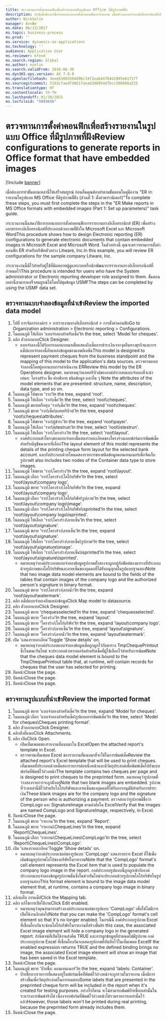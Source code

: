 ```yaml
---
title: ตรวจทานการตั้งค่าคอนฟิกเพื่อสร้างรายงานในรูปแบบ Office ที่มีรูปภาพที่ฝัง
description: หัวข้อนี้อธิบายวิธีการออกแบบการตั้งค่าคอนฟิกการรายงาน เพื่อสร้างเอกสารทางอิเล็กทรอนิกส์ที่ประกอบด้วยภาพที่ฝัง (ส่วนที่ 1 - ตั้งค่าพารามิเตอร์)
author: NickSelin
manager: AnnBe
ms.date: 06/13/2017
ms.topic: business-process
ms.prod: ''
ms.service: dynamics-ax-applications
ms.technology: ''
audience: Application User
ms.reviewer: kfend
ms.search.region: Global
ms.author: nselin
ms.search.validFrom: 2016-06-30
ms.dyn365.ops.version: AX 7.0.0
ms.openlocfilehash: 3eee6300350dd96c34f2eab44704d1895e6171ff
ms.sourcegitcommit: 5192cfaedfd861faea63d8954d7bcc500608a225
ms.translationtype: HT
ms.contentlocale: th-TH
ms.lasthandoff: 01/30/2021
ms.locfileid: "5093656"
---
```

# <a name="review-configurations-to-generate-reports-in-office-format-that-have-embedded-images"></a><span data-ttu-id="0ccd7-104">ตรวจทานการตั้งค่าคอนฟิกเพื่อสร้างรายงานในรูปแบบ Office ที่มีรูปภาพที่ฝัง</span><span class="sxs-lookup"><span data-stu-id="0ccd7-104">Review configurations to generate reports in Office format that have embedded images</span></span>

[!include [banner](../../includes/banner.md)]

<span data-ttu-id="0ccd7-105">เมื่อต้องการทำขั้นตอนเหล่านี้ให้เสร็จสมบูรณ์ ก่อนอื่นคุณต้องทำตามขั้นตอนในคู่มืองาน "ER ทำรายงานในรูปแบบ MS Office ที่มีรูปภาพที่ฝัง (ส่วนที่ 1: ตั้งค่าพารามิเตอร์)"</span><span class="sxs-lookup"><span data-stu-id="0ccd7-105">To complete these steps, you must first complete the steps in the "ER Make reports in MS Office formats with embedded images (Part 1: Set up parameters)" task guide.</span></span>

<span data-ttu-id="0ccd7-106">กระบวนงานนี้แสดงวิธีการออกแบบการตั้งค่าคอนฟิกการรายงานทางอิเล็กทรอนิกส์ (ER) เพื่อสร้างเอกสารทางอิเล็กทรอนิกส์ที่ประกอบด้วยภาพที่ฝังใน Microsoft Excel และ Microsoft Word</span><span class="sxs-lookup"><span data-stu-id="0ccd7-106">This procedure shows how to design Electronic reporting (ER) configurations to generate electronic documents that contain embedded images in Microsoft Excel and Microsoft Word.</span></span> <span data-ttu-id="0ccd7-107">ในตัวอย่างนี้ คุณจะตรวจทานการตั้งค่าคอนฟิก ER สำหรับบริษัทตัวอย่าง Litware, Inc.</span><span class="sxs-lookup"><span data-stu-id="0ccd7-107">In this example, you will review ER configurations for the sample company Litware, Inc.</span></span> 

<span data-ttu-id="0ccd7-108">กระบวนงานนี้มีไว้สำหรับผู้ใช้ที่มีบทบาทผู้ดูแลระบบหรือนักพัฒนาการรายงานทางอิเล็กทรอนิกส์ที่กำหนดไว้</span><span class="sxs-lookup"><span data-stu-id="0ccd7-108">This procedure is intended for users who have the System administrator or Electronic reporting developer role assigned to them.</span></span> <span data-ttu-id="0ccd7-109">ขั้นตอนเหล่านี้สามารถเสร็จสมบูรณ์ได้โดยใช้ชุดข้อมูล USMF</span><span class="sxs-lookup"><span data-stu-id="0ccd7-109">The steps can be completed by using the USMF data set.</span></span>


## <a name="review-the-imported-data-model"></a><span data-ttu-id="0ccd7-110">ตรวจทานแบบจำลองข้อมูลที่นำเข้า</span><span class="sxs-lookup"><span data-stu-id="0ccd7-110">Review the imported data model</span></span>
1. <span data-ttu-id="0ccd7-111">ไปที่ การจัดการองค์กร > การรายงานทางอิเล็กทรอนิกส์ > การตั้งค่าคอนฟิก</span><span class="sxs-lookup"><span data-stu-id="0ccd7-111">Go to Organization administration > Electronic reporting > Configurations.</span></span>
2. <span data-ttu-id="0ccd7-112">ในแผนภูมิ ให้เลือก 'แบบจำลองสำหรับเช็ค'</span><span class="sxs-lookup"><span data-stu-id="0ccd7-112">In the tree, select 'Model for cheques'.</span></span>
3. <span data-ttu-id="0ccd7-113">คลิก ตัวออกแบบ</span><span class="sxs-lookup"><span data-stu-id="0ccd7-113">Click Designer.</span></span>
    * <span data-ttu-id="0ccd7-114">แบบจำลองนี้ได้รับการออกแบบมาเพื่อแสดงถึงเช็คการชำระเงินจากจุดยืนทางธุรกิจและการแม็ปแบบจำลองนี้กับแหล่งข้อมูลของแอพลิเคชัน</span><span class="sxs-lookup"><span data-stu-id="0ccd7-114">This model is designed to represent payment cheques from the business standpoint and the mapping of this model to the application's data sources.</span></span> <span data-ttu-id="0ccd7-115">ตรวจทานแบบจำลองนี้โดยผู้ออกแบบการดำเนินงาน ER</span><span class="sxs-lookup"><span data-stu-id="0ccd7-115">Review this model by the ER Operations designer.</span></span> <span data-ttu-id="0ccd7-116">หมายเหตุว่าแอททริบิวต์ขององค์ประกอบแบบจำลองที่จะนำเสนอ: โครงสร้าง ชื่อ คำอธิบาย ชนิดข้อมูล และอื่น ๆ </span><span class="sxs-lookup"><span data-stu-id="0ccd7-116">Note the attributes of the model elements that are presented: structure, name, description, data type, and so on.</span></span>   
4. <span data-ttu-id="0ccd7-117">ในแผนภูมิ ให้ขยาย 'ราก'</span><span class="sxs-lookup"><span data-stu-id="0ccd7-117">In the tree, expand 'root'.</span></span>
5. <span data-ttu-id="0ccd7-118">ในแผนภูมิ ให้เลือก 'ราก\เช็ค'</span><span class="sxs-lookup"><span data-stu-id="0ccd7-118">In the tree, select 'root\cheques'.</span></span>
6. <span data-ttu-id="0ccd7-119">ในแผนภูมิ ขยายหรือยุบ 'ราก\เช็ค'</span><span class="sxs-lookup"><span data-stu-id="0ccd7-119">In the tree, expand 'root\cheques'.</span></span>
7. <span data-ttu-id="0ccd7-120">ในแผนภูมิ ขยาย 'ราก\เช็ค\แอททริบิวต์'</span><span class="sxs-lookup"><span data-stu-id="0ccd7-120">In the tree, expand 'root\cheques\attributes'.</span></span>
8. <span data-ttu-id="0ccd7-121">ในแผนภูมิ ให้ขยาย 'ราก\ผู้ชำระ'</span><span class="sxs-lookup"><span data-stu-id="0ccd7-121">In the tree, expand 'root\payer'.</span></span>
9. <span data-ttu-id="0ccd7-122">ในแผนภูมิ ให้เลือก 'ราก\istestrun'</span><span class="sxs-lookup"><span data-stu-id="0ccd7-122">In the tree, select 'root\istestrun'.</span></span>
10. <span data-ttu-id="0ccd7-123">ในแผนภูมิ ให้เลือก 'ราก\โครงร่าง'</span><span class="sxs-lookup"><span data-stu-id="0ccd7-123">In the tree, select 'root\layout'.</span></span>
    * <span data-ttu-id="0ccd7-124">องค์ประกอบเค้าโครงของแบบจำลองนี้แสดงรายละเอียดของโครงร่างแบบฟอร์มการพิมพ์เช็คสำหรับบัญชีธนาคารที่เลือก</span><span class="sxs-lookup"><span data-stu-id="0ccd7-124">The layout element of this model represents the details of the printing cheque form layout for the selected bank account.</span></span> <span data-ttu-id="0ccd7-125">และยังประกอบด้วยโหนดสองรายการของชนิดข้อมูลคอนเทนเนอร์เพื่อจัดเก็บรูปภาพ</span><span class="sxs-lookup"><span data-stu-id="0ccd7-125">It also includes two nodes of the Container data type to store images.</span></span>   
11. <span data-ttu-id="0ccd7-126">ในแผนภูมิ ให้ขยาย 'ราก\โครงร่าง'</span><span class="sxs-lookup"><span data-stu-id="0ccd7-126">In the tree, expand 'root\layout'.</span></span>
12. <span data-ttu-id="0ccd7-127">ในแผนภูมิ เลือก 'ราก\โครงร่าง\โลโก้บริษัท'</span><span class="sxs-lookup"><span data-stu-id="0ccd7-127">In the tree, select 'root\layout\company logo'.</span></span>
13. <span data-ttu-id="0ccd7-128">ในแผนภูมิ ขยาย 'ราก\โครงร่าง\โลโก้บริษัท'</span><span class="sxs-lookup"><span data-stu-id="0ccd7-128">In the tree, expand 'root\layout\company logo'.</span></span>
14. <span data-ttu-id="0ccd7-129">ในแผนภูมิ เลือก 'ราก\โครงร่าง\โลโก้บริษัท\รูปภาพ'</span><span class="sxs-lookup"><span data-stu-id="0ccd7-129">In the tree, select 'root\layout\company logo\image'.</span></span>
15. <span data-ttu-id="0ccd7-130">ในแผนภูมิ เลือก 'ราก\โครงร่าง\โลโก้บริษัท\isprinted'</span><span class="sxs-lookup"><span data-stu-id="0ccd7-130">In the tree, select 'root\layout\company logo\isprinted'.</span></span>
16. <span data-ttu-id="0ccd7-131">ในแผนภูมิ ให้เลือก 'ราก\โครงร่าง\ลายเซ็น'</span><span class="sxs-lookup"><span data-stu-id="0ccd7-131">In the tree, select 'root\layout\signature'.</span></span>
17. <span data-ttu-id="0ccd7-132">ในแผนภูมิ ขยาย 'ราก\โครงร่าง\ลายเซ็น'</span><span class="sxs-lookup"><span data-stu-id="0ccd7-132">In the tree, expand 'root\layout\signature'.</span></span>
18. <span data-ttu-id="0ccd7-133">ในแผนภูมิ ให้เลือก 'ราก\โครงร่าง\ลายเซ็น\รูปภาพ'</span><span class="sxs-lookup"><span data-stu-id="0ccd7-133">In the tree, select 'root\layout\signature\image'.</span></span>
19. <span data-ttu-id="0ccd7-134">ในแผนภูมิ ให้เลือก 'ราก\โครงร่าง\ลายเซ็น\isprinted'</span><span class="sxs-lookup"><span data-stu-id="0ccd7-134">In the tree, select 'root\layout\signature\isprinted'.</span></span>
    * <span data-ttu-id="0ccd7-135">หมายเหตุว่าองค์ประกอบแบบจำลองข้อมูลรูปภาพทั้งสองจะผูกอยู่กับฟิลด์ของตารางที่ประกอบด้วยรูปภาพของโลโก้บริษัทและลายเซ็นของบุคคลที่ได้รับอนุญาตในรูปแบบฐานสอง</span><span class="sxs-lookup"><span data-stu-id="0ccd7-135">Note that two image data model elements are bound to the fields of the tables that contain images of the company logo and the authorized person's signature in binary format.</span></span>  
20. <span data-ttu-id="0ccd7-136">ในแผนภูมิ ขยาย 'ราก\โครงร่าง\ลายน้ำ'</span><span class="sxs-lookup"><span data-stu-id="0ccd7-136">In the tree, expand 'root\layout\watermark'.</span></span>
21. <span data-ttu-id="0ccd7-137">คลิก แม็ปแบบจำลองกับแหล่งข้อมูล</span><span class="sxs-lookup"><span data-stu-id="0ccd7-137">Click Map model to datasource.</span></span>
22. <span data-ttu-id="0ccd7-138">คลิก ตัวออกแบบ</span><span class="sxs-lookup"><span data-stu-id="0ccd7-138">Click Designer.</span></span>
23. <span data-ttu-id="0ccd7-139">ในแผนภูมิ ขยาย 'chequesselected'</span><span class="sxs-lookup"><span data-stu-id="0ccd7-139">In the tree, expand 'chequesselected'.</span></span>
24. <span data-ttu-id="0ccd7-140">ในแผนภูมิ ขยาย 'โครงร่าง'</span><span class="sxs-lookup"><span data-stu-id="0ccd7-140">In the tree, expand 'layout'.</span></span>
25. <span data-ttu-id="0ccd7-141">ในแผนภูมิ ขยาย 'โครงร่าง\โลโก้บริษัท'</span><span class="sxs-lookup"><span data-stu-id="0ccd7-141">In the tree, expand 'layout\company logo'.</span></span>
26. <span data-ttu-id="0ccd7-142">ในแผนภูมิ ขยาย 'โครงร่าง\ลายเซ็น'</span><span class="sxs-lookup"><span data-stu-id="0ccd7-142">In the tree, expand 'layout\signature'.</span></span>
27. <span data-ttu-id="0ccd7-143">ในแผนภูมิ ขยาย 'โครงร่าง\ลายน้ำ'</span><span class="sxs-lookup"><span data-stu-id="0ccd7-143">In the tree, expand 'layout\watermark'.</span></span>
28. <span data-ttu-id="0ccd7-144">เปิด 'แสดงรายละเอียด'</span><span class="sxs-lookup"><span data-stu-id="0ccd7-144">Toggle 'Show details' on.</span></span>
    * <span data-ttu-id="0ccd7-145">หมายเหตุว่าองค์ประกอบแบบจำลองข้อมูลเช็คถูกผูกไว้กับตาราง TmpChequePrintout ซึ่งในขณะรันไทม์ จะประกอบด้วยเรกคอร์ดสำหรับเช็คที่ผู้ใช้เลือกไว้สำหรับการพิมพ์</span><span class="sxs-lookup"><span data-stu-id="0ccd7-145">Note that the cheques data model element is bound to the TmpChequePrintout table that, at runtime, will contain records for cheques that the user has selected for printing.</span></span>   
29. <span data-ttu-id="0ccd7-146">ปิดหน้า</span><span class="sxs-lookup"><span data-stu-id="0ccd7-146">Close the page.</span></span>
30. <span data-ttu-id="0ccd7-147">ปิดหน้า</span><span class="sxs-lookup"><span data-stu-id="0ccd7-147">Close the page.</span></span>
31. <span data-ttu-id="0ccd7-148">ปิดหน้า</span><span class="sxs-lookup"><span data-stu-id="0ccd7-148">Close the page.</span></span>

## <a name="review-the-imported-format"></a><span data-ttu-id="0ccd7-149">ตรวจทานรูปแบบที่นำเข้า</span><span class="sxs-lookup"><span data-stu-id="0ccd7-149">Review the imported format</span></span>
1. <span data-ttu-id="0ccd7-150">ในแผนภูมิ ขยาย 'แบบจำลองสำหรับเช็ค'</span><span class="sxs-lookup"><span data-stu-id="0ccd7-150">In the tree, expand 'Model for cheques'.</span></span>
2. <span data-ttu-id="0ccd7-151">ในแผนภูมิ เลือก 'แบบจำลองสำหรับเช็ค\รูปแบบการพิมพ์เช็ค'</span><span class="sxs-lookup"><span data-stu-id="0ccd7-151">In the tree, select 'Model for cheques\Cheques printing format'.</span></span>
3. <span data-ttu-id="0ccd7-152">คลิก ตัวออกแบบ</span><span class="sxs-lookup"><span data-stu-id="0ccd7-152">Click Designer.</span></span>
4. <span data-ttu-id="0ccd7-153">คลิกสิ่งที่แนบ</span><span class="sxs-lookup"><span data-stu-id="0ccd7-153">Click Attachments.</span></span>
5. <span data-ttu-id="0ccd7-154">คลิก เปิด</span><span class="sxs-lookup"><span data-stu-id="0ccd7-154">Click Open.</span></span>
    * <span data-ttu-id="0ccd7-155">เปิดเท็มเพลตของรายงานที่แนบมาใน Excel</span><span class="sxs-lookup"><span data-stu-id="0ccd7-155">Open the attached report's template in Excel.</span></span>  
    * <span data-ttu-id="0ccd7-156">ตรวจทานเท็มเพลต Excel ของรายงานที่แนบมาที่จะใช้ในการพิมพ์เช็ค</span><span class="sxs-lookup"><span data-stu-id="0ccd7-156">Review the attached report's Excel template that will be used to print cheques.</span></span> <span data-ttu-id="0ccd7-157">เท็มเพลตที่ประกอบด้วยเช็คสองรายการต่อหนึ่งหน้าและมีวัตถุประสงค์เพื่อพิมพ์เช็คไปยังแบบฟอร์มที่พิมพ์ไว้ล่วงหน้า</span><span class="sxs-lookup"><span data-stu-id="0ccd7-157">The template contains two cheques per page and is designed to print cheques to the preprinted form.</span></span> <span data-ttu-id="0ccd7-158">หมายเหตุว่ารูปภาพที่ว่างสองรายการจะถูกฝังอยู่</span><span class="sxs-lookup"><span data-stu-id="0ccd7-158">Note that two blank images are embedded.</span></span> <span data-ttu-id="0ccd7-159">รูปภาพที่ว่างเหล่านี้มีไว้สำหรับโลโก้บริษัทและลายเซ็นของบุคคลที่ได้รับการอนุมัติสำหรับการชำระเงิน</span><span class="sxs-lookup"><span data-stu-id="0ccd7-159">These blank images are for the company logo and the signature of the person who is authorizing a payment.</span></span> <span data-ttu-id="0ccd7-160">ตรวจสอบว่ารูปภาพมีชื่อว่า CompLogo และ SignatureImage ตามลำดับใน Excel</span><span class="sxs-lookup"><span data-stu-id="0ccd7-160">Verify that the images are named CompLogo and SignatureImage, respectively, in Excel.</span></span>   
6. <span data-ttu-id="0ccd7-161">ปิดหน้า</span><span class="sxs-lookup"><span data-stu-id="0ccd7-161">Close the page.</span></span>
7. <span data-ttu-id="0ccd7-162">ในแผนภูมิ ขยาย 'รายงาน'</span><span class="sxs-lookup"><span data-stu-id="0ccd7-162">In the tree, expand 'Report'.</span></span>
8. <span data-ttu-id="0ccd7-163">ในแผนภูมิ ขยาย 'รายงาน\ChequeLines'</span><span class="sxs-lookup"><span data-stu-id="0ccd7-163">In the tree, expand 'Report\ChequeLines'.</span></span>
9. <span data-ttu-id="0ccd7-164">ในแผนภูมิ เลือก 'รายงาน\ChequeLines\CompLogo'</span><span class="sxs-lookup"><span data-stu-id="0ccd7-164">In the tree, select 'Report\ChequeLines\CompLogo'.</span></span>
10. <span data-ttu-id="0ccd7-165">เปิด 'แสดงรายละเอียด'</span><span class="sxs-lookup"><span data-stu-id="0ccd7-165">Toggle 'Show details' on.</span></span>
    * <span data-ttu-id="0ccd7-166">หมายเหตุว่าองค์ประกอบเซลล์ของรูปแบบ 'CompLogo' แสดงรายการ Excel ที่ใช้เพื่อเติมข้อมูลรูปภาพโลโก้ของบริษัทในรายงาน</span><span class="sxs-lookup"><span data-stu-id="0ccd7-166">Note that the 'CompLogo' format's cell element represents the Excel item that is used to populate the company logo image in the report.</span></span> <span data-ttu-id="0ccd7-167">องค์ประกอบรูปแบบนี้ถูกผูกเข้ากับองค์ประกอบแบบจำลองข้อมูลรูปภาพนั้นซึ่งในช่วงรันไทม์จะประกอบด้วยรูปภาพโลโก้บริษัทในรูปแบบฐานสอง</span><span class="sxs-lookup"><span data-stu-id="0ccd7-167">This format element is bound to the image data model element that, at runtime, contains a company logo image in binary format.</span></span>   
11. <span data-ttu-id="0ccd7-168">คลิกแท็บ การแม็ป</span><span class="sxs-lookup"><span data-stu-id="0ccd7-168">Click the Mapping tab.</span></span>
12. <span data-ttu-id="0ccd7-169">คลิก แก้ไขการเปิดใช้งาน</span><span class="sxs-lookup"><span data-stu-id="0ccd7-169">Click Edit enabled.</span></span>
    * <span data-ttu-id="0ccd7-170">หมายเหตุว่าคุณสามารถสร้างองค์ประกอบเซลล์ของรูปแบบ 'CompLogo' เพื่อให้ไม่มีการเปิดใช้งานอีกต่อไป</span><span class="sxs-lookup"><span data-stu-id="0ccd7-170">Note that you can make the 'CompLogo' format's cell element so that it's no longer enabled.</span></span> <span data-ttu-id="0ccd7-171">ในกรณีนี้ องค์ประกอบรูปภาพ Excel ที่เชื่อมโยงกันจะซ่อนโลโก้บริษัทในรายงานที่สร้างขึ้น</span><span class="sxs-lookup"><span data-stu-id="0ccd7-171">In this case, the associated Excel image element will hide a company logo in the generated report.</span></span> <span data-ttu-id="0ccd7-172">ถ้านิพจน์ที่เปิดใช้งานส่งคืน TRUE และการผูกข้อมูลที่กำหนดไม่มีรูปภาพ องค์ประกอบรูปภาพ Excel ที่เชื่อมโยงกันจะแสดงรูปภาพที่บันทึกไว้ในเท็มเพลต Excel</span><span class="sxs-lookup"><span data-stu-id="0ccd7-172">If the enabled expression returns TRUE and the defined binding brings no image, the associated Excel image element will show an image that has been saved in the Excel template.</span></span>   
13. <span data-ttu-id="0ccd7-173">ปิดหน้า</span><span class="sxs-lookup"><span data-stu-id="0ccd7-173">Close the page.</span></span>
14. <span data-ttu-id="0ccd7-174">ในแผนภูมิ ขยาย 'ป้ายชื่อ: คอนเทนเนอร์'</span><span class="sxs-lookup"><span data-stu-id="0ccd7-174">In the tree, expand 'labels: Container'.</span></span>
    * <span data-ttu-id="0ccd7-175">ป้ายชื่อบางรายการที่แสดงอยู่ในฟอร์มเช็คที่พิมพ์ไว้ล่วงหน้าจะถูกรวมในรายงาน เมื่อมีการสร้างขึ้นเพื่อวัตถุประสงค์ในการทดสอบ</span><span class="sxs-lookup"><span data-stu-id="0ccd7-175">Some labels that are presented in the preprinted cheque form will be included in the report when it's created for testing purposes.</span></span> <span data-ttu-id="0ccd7-176">อย่างไรก็ตาม จะไม่สามารถพิมพ์ป้ายชื่อเหล่านั้นในระหว่างการพิมพ์จริงได้ เนื่องจากฟอร์มที่พิมพ์ไว้ล่วงหน้าได้รวมรายการเหล่านั้นไว้แล้ว</span><span class="sxs-lookup"><span data-stu-id="0ccd7-176">However, those labels won't be printed during real printing, because the preprinted form already includes them.</span></span>  
15. <span data-ttu-id="0ccd7-177">ปิดหน้า</span><span class="sxs-lookup"><span data-stu-id="0ccd7-177">Close the page.</span></span>

